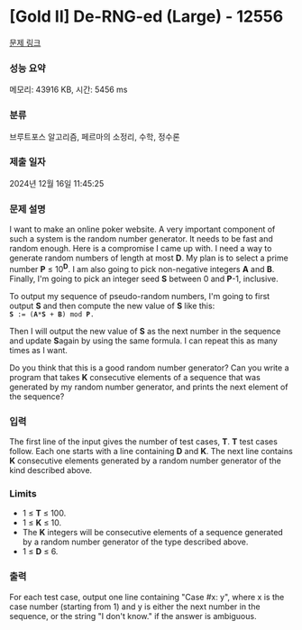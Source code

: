 # [Gold II] De-RNG-ed (Large) - 12556 

[문제 링크](https://www.acmicpc.net/problem/12556) 

### 성능 요약

메모리: 43916 KB, 시간: 5456 ms

### 분류

브루트포스 알고리즘, 페르마의 소정리, 수학, 정수론

### 제출 일자

2024년 12월 16일 11:45:25

### 문제 설명

<p>I want to make an online poker website. A very important component of such a system is the random number generator. It needs to be fast and random enough. Here is a compromise I came up with. I need a way to generate random numbers of length at most <strong>D</strong>. My plan is to select a prime number <strong>P</strong> ≤ 10<sup><strong>D</strong></sup>. I am also going to pick non-negative integers <strong>A</strong> and <strong>B</strong>. Finally, I'm going to pick an integer seed <strong>S</strong> between 0 and <strong>P</strong>-1, inclusive.</p>

<p>To output my sequence of pseudo-random numbers, I'm going to first output <strong>S</strong> and then compute the new value of <strong>S</strong> like this:<br>
<code><strong>S</strong> := (<strong>A</strong>*<strong>S</strong> + <strong>B</strong>) mod <strong>P</strong>.</code></p>

<p>Then I will output the new value of <strong>S</strong> as the next number in the sequence and update <strong>S</strong>again by using the same formula. I can repeat this as many times as I want.</p>

<p>Do you think that this is a good random number generator? Can you write a program that takes <strong>K</strong> consecutive elements of a sequence that was generated by my random number generator, and prints the next element of the sequence?</p>

### 입력 

 <p>The first line of the input gives the number of test cases, <strong>T</strong>.  <strong>T</strong> test cases follow. Each one starts with a line containing <strong>D</strong> and <strong>K</strong>. The next line contains <strong>K</strong> consecutive elements generated by a random number generator of the kind described above.</p>

<h3>Limits</h3>

<ul>
	<li>1 ≤ <strong>T</strong> ≤ 100.</li>
	<li>1 ≤ <strong>K</strong> ≤ 10.</li>
	<li>The <strong>K</strong> integers will be consecutive elements of a sequence generated by a random number generator of the type described above.</li>
	<li>1 ≤ <strong>D</strong> ≤ 6.</li>
</ul>

### 출력 

 <p>For each test case, output one line containing "Case #x: y", where x is the case number (starting from 1) and y is either the next number in the sequence, or the string "I don't know." if the answer is ambiguous.</p>

